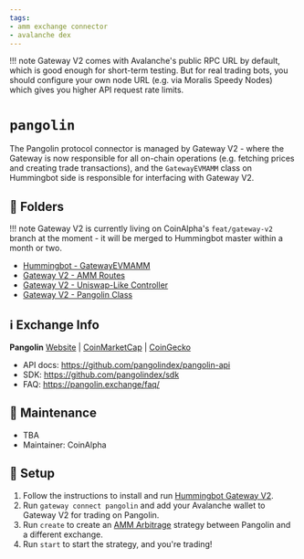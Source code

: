 ```yaml
---
tags:
- amm exchange connector
- avalanche dex
---
```


!!! note
    Gateway V2 comes with Avalanche's public RPC URL by default, which is good enough for short-term testing. But for real trading bots, you should configure your own node URL (e.g. via Moralis Speedy Nodes) which gives you higher API request rate limits.


# `pangolin`

The Pangolin protocol connector is managed by Gateway V2 - where the Gateway is now responsible for all on-chain operations (e.g. fetching prices and creating trade transactions), and the `GatewayEVMAMM` class on Hummingbot side is responsible for interfacing with Gateway V2.

## 📁 Folders

!!! note
    Gateway V2 is currently living on CoinAlpha's `feat/gateway-v2` branch at the moment - it will be merged to Hummingbot master within a month or two.

* [Hummingbot - GatewayEVMAMM](https://github.com/CoinAlpha/hummingbot/blob/feat/gateway-v2/hummingbot/strategy/amm_arb/amm_arb.py)
* [Gateway V2 - AMM Routes](https://github.com/CoinAlpha/hummingbot/blob/feat/gateway-v2/gateway/src/amm/amm.routes.ts)
* [Gateway V2 - Uniswap-Like Controller](https://github.com/CoinAlpha/hummingbot/blob/feat/gateway-v2/gateway/src/connectors/uniswap/uniswap.controllers.ts)
* [Gateway V2 - Pangolin Class](https://github.com/CoinAlpha/hummingbot/blob/feat/gateway-v2/gateway/src/connectors/pangolin/pangolin.ts)

## ℹ️ Exchange Info

**Pangolin**
[Website](https://pangolin.exchange/) | [CoinMarketCap](https://coinmarketcap.com/exchanges/pangolin/) | [CoinGecko](https://www.coingecko.com/en/exchanges/pangolin)

* API docs: https://github.com/pangolindex/pangolin-api
* SDK: https://github.com/pangolindex/sdk
* FAQ: https://pangolin.exchange/faq/

## 👷 Maintenance

* TBA
* Maintainer: CoinAlpha

## 🔑 Setup

1. Follow the instructions to install and run [Hummingbot Gateway V2](/protocols/gateway/).
2. Run `gateway connect pangolin` and add your Avalanche wallet to Gateway V2 for trading on Pangolin.
3. Run `create` to create an [AMM Arbitrage](/strategies/amm-arbitrage/) strategy between Pangolin and a different exchange.
4. Run `start` to start the strategy, and you're trading!
